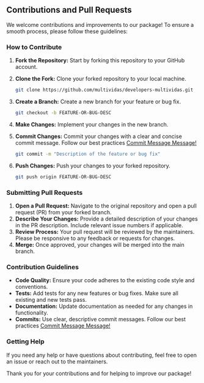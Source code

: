 ## Contributions and Pull Requests

We welcome contributions and improvements to our package! To ensure a smooth process, please follow these guidelines:

### How to Contribute

1. **Fork the Repository:** Start by forking this repository to your GitHub account.
2. **Clone the Fork:** Clone your forked repository to your local machine.
   ```sh
   git clone https://github.com/multividas/developers-multividas.git
   ```
3. **Create a Branch:** Create a new branch for your feature or bug fix.
   ```sh
   git checkout -b FEATURE-OR-BUG-DESC
   ```
4. **Make Changes:** Implement your changes in the new branch.
5. **Commit Changes:** Commit your changes with a clear and concise commit message. Follow our best practices [Commit Message Message!](/.githooks/commit-msg)

   ```sh
   git commit -m "Description of the feature or bug fix"
   ```

6. **Push Changes:** Push your changes to your forked repository.

   ```sh
   git push origin FEATURE-OR-BUG-DESC
   ```

### Submitting Pull Requests

1. **Open a Pull Request:** Navigate to the original repository and open a pull request (PR) from your forked branch.
2. **Describe Your Changes:** Provide a detailed description of your changes in the PR description. Include relevant issue numbers if applicable.
3. **Review Process:** Your pull request will be reviewed by the maintainers. Please be responsive to any feedback or requests for changes.
4. **Merge:** Once approved, your changes will be merged into the main branch.

### Contribution Guidelines

- **Code Quality:** Ensure your code adheres to the existing code style and conventions.
- **Tests:** Add tests for any new features or bug fixes. Make sure all existing and new tests pass.
- **Documentation:** Update documentation as needed for any changes in functionality.
- **Commits:** Use clear, descriptive commit messages. Follow our best practices [Commit Message Message!](/.githooks/commit-msg)

### Getting Help

If you need any help or have questions about contributing, feel free to open an issue or reach out to the maintainers.

Thank you for your contributions and for helping to improve our package!

